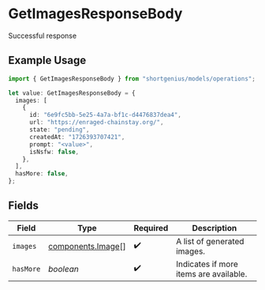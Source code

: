 # GetImagesResponseBody

Successful response

## Example Usage

```typescript
import { GetImagesResponseBody } from "shortgenius/models/operations";

let value: GetImagesResponseBody = {
  images: [
    {
      id: "6e9fc5bb-5e25-4a7a-bf1c-d4476837dea4",
      url: "https://enraged-chainstay.org/",
      state: "pending",
      createdAt: "1726393707421",
      prompt: "<value>",
      isNsfw: false,
    },
  ],
  hasMore: false,
};
```

## Fields

| Field                                                  | Type                                                   | Required                                               | Description                                            |
| ------------------------------------------------------ | ------------------------------------------------------ | ------------------------------------------------------ | ------------------------------------------------------ |
| `images`                                               | [components.Image](../../models/components/image.md)[] | :heavy_check_mark:                                     | A list of generated images.                            |
| `hasMore`                                              | *boolean*                                              | :heavy_check_mark:                                     | Indicates if more items are available.                 |